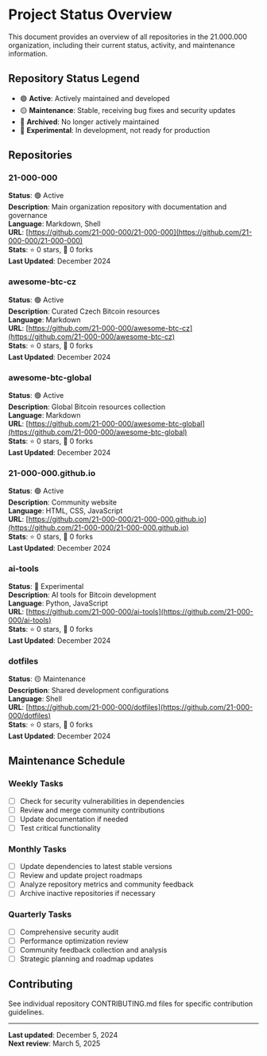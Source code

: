 # Project Status Overview

This document provides an overview of all repositories in the 21.000.000 organization, including their current status, activity, and maintenance information.

## Repository Status Legend

- 🟢 **Active**: Actively maintained and developed
- 🟡 **Maintenance**: Stable, receiving bug fixes and security updates
- 🔴 **Archived**: No longer actively maintained
- 🔵 **Experimental**: In development, not ready for production

## Repositories

### 21-000-000

**Status**: 🟢 Active  
**Description**: Main organization repository with documentation and governance  
**Language**: Markdown, Shell  
**URL**: [https://github.com/21-000-000/21-000-000](https://github.com/21-000-000/21-000-000)  
**Stats**: ⭐ 0 stars, 🍴 0 forks  
**Last Updated**: December 2024  

### awesome-btc-cz

**Status**: 🟢 Active  
**Description**: Curated Czech Bitcoin resources  
**Language**: Markdown  
**URL**: [https://github.com/21-000-000/awesome-btc-cz](https://github.com/21-000-000/awesome-btc-cz)  
**Stats**: ⭐ 0 stars, 🍴 0 forks  
**Last Updated**: December 2024  

### awesome-btc-global

**Status**: 🟢 Active  
**Description**: Global Bitcoin resources collection  
**Language**: Markdown  
**URL**: [https://github.com/21-000-000/awesome-btc-global](https://github.com/21-000-000/awesome-btc-global)  
**Stats**: ⭐ 0 stars, 🍴 0 forks  
**Last Updated**: December 2024  

### 21-000-000.github.io

**Status**: 🟢 Active  
**Description**: Community website  
**Language**: HTML, CSS, JavaScript  
**URL**: [https://github.com/21-000-000/21-000-000.github.io](https://github.com/21-000-000/21-000-000.github.io)  
**Stats**: ⭐ 0 stars, 🍴 0 forks  
**Last Updated**: December 2024  

### ai-tools

**Status**: 🔵 Experimental  
**Description**: AI tools for Bitcoin development  
**Language**: Python, JavaScript  
**URL**: [https://github.com/21-000-000/ai-tools](https://github.com/21-000-000/ai-tools)  
**Stats**: ⭐ 0 stars, 🍴 0 forks  
**Last Updated**: December 2024  

### dotfiles

**Status**: 🟡 Maintenance  
**Description**: Shared development configurations  
**Language**: Shell  
**URL**: [https://github.com/21-000-000/dotfiles](https://github.com/21-000-000/dotfiles)  
**Stats**: ⭐ 0 stars, 🍴 0 forks  
**Last Updated**: December 2024  

## Maintenance Schedule

### Weekly Tasks
- [ ] Check for security vulnerabilities in dependencies
- [ ] Review and merge community contributions
- [ ] Update documentation if needed
- [ ] Test critical functionality

### Monthly Tasks
- [ ] Update dependencies to latest stable versions
- [ ] Review and update project roadmaps
- [ ] Analyze repository metrics and community feedback
- [ ] Archive inactive repositories if necessary

### Quarterly Tasks
- [ ] Comprehensive security audit
- [ ] Performance optimization review
- [ ] Community feedback collection and analysis
- [ ] Strategic planning and roadmap updates

## Contributing

See individual repository CONTRIBUTING.md files for specific contribution guidelines.

---

**Last updated**: December 5, 2024  
**Next review**: March 5, 2025

